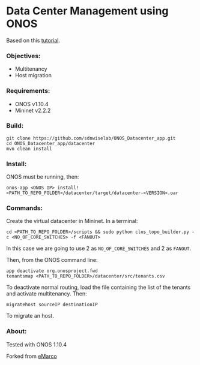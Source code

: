 # Data Center Management using ONOS

Based on this [tutorial](https://www.dropbox.com/sh/57jf7ki6a1e9s0r/AAAeB2kmHkT7rs1BCiutP2ENa/assignment2?dl=0).

### Objectives:

- Multitenancy
- Host migration

### Requirements:

- ONOS v1.10.4
- Mininet v2.2.2

### Build:

```
git clone https://github.com/sdnwiselab/ONOS_Datacenter_app.git
cd ONOS_Datacenter_app/datacenter
mvn clean install
```

### Install:

ONOS must be running, then:

```
onos-app <ONOS IP> install! <PATH_TO_REPO_FOLDER>/datacenter/target/datacenter-<VERSION>.oar
```

### Commands:

Create the virtual datacenter in Mininet. In a terminal:

```
cd <PATH_TO_REPO_FOLDER>/scripts && sudo python clos_topo_builder.py -c <NO_OF_CORE_SWITCHES> -f <FANOUT>
```
In this case we are going to use 2 as `NO_OF_CORE_SWITCHES` and 2 as `FANOUT`.

Then, from the ONOS command line:
```
app deactivate org.onosproject.fwd
tenantsmap <PATH_TO_REPO_FOLDER>/datacenter/src/tenants.csv
```
To deactivate normal routing, load the file containing the list of the tenants and activate multitenancy. Then:
```
migratehost sourceIP destinationIP
```
To migrate an host.

### About:

Tested with ONOS 1.10.4

Forked from [eMarco](https://github.com/eMarco/ONOS_Datacenter_app)